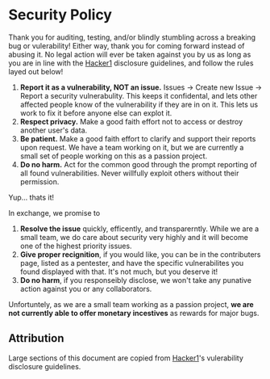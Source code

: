 # Security Policy 

Thank you for auditing, testing, and/or blindly stumbling across a breaking bug or vulerability! Either way, thank you for coming forward instead of abusing it. No legal action will ever be taken against you by us as long as you are in line with the [Hacker1](https://www.hackerone.com/disclosure-guidelines) disclosure guidelines, and follow the rules layed out below!

1. **Report it as a vulnerability, NOT an issue.** Issues -> Create new Issue -> Report a security vulnerabulity. This keeps it confidental, and lets other affected people know of the vulnerability if they are in on it. This lets us work to fix it before anyone else can explot it. 
2. **Respect privacy.** Make a good faith effort not to access or destroy another user's data.
3. **Be patient.** Make a good faith effort to clarify and support their reports upon request. We have a team working on it, but we are currently a small set of people working on this as a passion project. 
4. **Do no harm.** Act for the common good through the prompt reporting of all found vulnerabilities. Never willfully exploit others without their permission.

Yup... thats it! 

In exchange, we promise to

1. **Resolve the issue** quickly, efficently, and transparerntly. While we are a small team, we do care about security very highly and it will become one of the highest priority issues. 
2. **Give proper recignition**, if you would like, you can be in the contributers page, listed as a pentester, and have the specific vulnerabilites you found displayed with that. It's not much, but you deserve it!
3. **Do no harm**, if you responseibly disclose, we won't take any punative action against you or any collaborators. 

Unfortuntely, as we are a small team working as a passion project, **we are not currently able to offer monetary incestives** as rewards for major bugs.

## Attribution
Large sections of this document are copied from [Hacker1](https://www.hackerone.com/disclosure-guidelines)'s vulerability disclosure guidelines.
